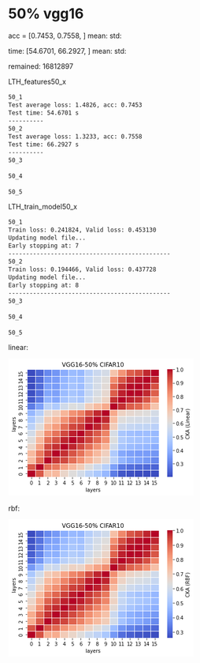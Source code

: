 # 50% vgg16
acc = [0.7453, 0.7558, ] mean: std: 

time: [54.6701, 66.2927, ] mean: std:

remained: 16812897

LTH_features50_x
```
50_1
Test average loss: 1.4826, acc: 0.7453
Test time: 54.6701 s
----------
50_2
Test average loss: 1.3233, acc: 0.7558
Test time: 66.2927 s
----------
50_3

50_4

50_5

```

LTH_train_model50_x
```
50_1
Train loss: 0.241824, Valid loss: 0.453130
Updating model file...
Early stopping at: 7
----------------------------------------------
50_2
Train loss: 0.194466, Valid loss: 0.437728
Updating model file...
Early stopping at: 8
----------------------------------------------
50_3

50_4

50_5

```

linear: 

![lth50linear](lth50linear.png)

rbf:

![lth50rbf](lth50rbf.png)
